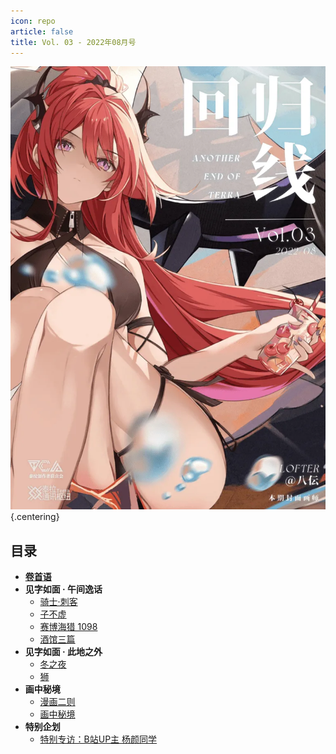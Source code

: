```yaml
---
icon: repo
article: false
title: Vol. 03 - 2022年08月号
---
```


![](./res/cover.webp) {.centering}

## 目录

- [**卷首语**](intro)
- **见字如面 · 午间逸话**
  - [骑士·刺客](article1)
  - [子不虚](article2)
  - [赛博海猎 1098](article3)
  - [酒馆三篇](article4)
- **见字如面 · 此地之外**
  - [冬之夜](article5)
  - [狮](article6)
- **画中秘境**
  - [漫画二则](comic1)
  - [画中秘境](paintings)
- **特别企划**
  - [特别专访：B站UP主 杨颜同学](interview)
